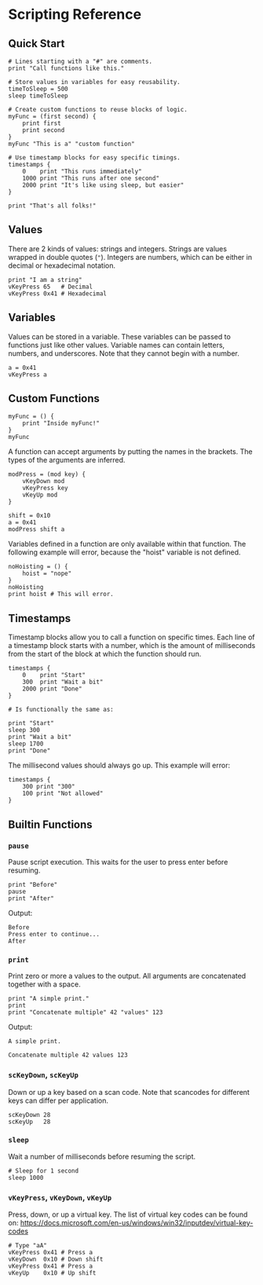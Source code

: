# Scripting Reference

## Quick Start

```
# Lines starting with a "#" are comments.
print "Call functions like this."

# Store values in variables for easy reusability.
timeToSleep = 500
sleep timeToSleep

# Create custom functions to reuse blocks of logic.
myFunc = (first second) {
    print first
    print second
}
myFunc "This is a" "custom function"

# Use timestamp blocks for easy specific timings.
timestamps {
    0    print "This runs immediately"
    1000 print "This runs after one second"
    2000 print "It's like using sleep, but easier"
}

print "That's all folks!"
```

## Values

There are 2 kinds of values: strings and integers. Strings are values wrapped in double quotes (`"`). Integers are numbers, which can be either in decimal or hexadecimal notation.

```
print "I am a string"
vKeyPress 65   # Decimal
vKeyPress 0x41 # Hexadecimal
```

## Variables

Values can be stored in a variable. These variables can be passed to functions just like other values. Variable names can contain letters, numbers, and underscores. Note that they cannot begin with a number.

```
a = 0x41
vKeyPress a
```

## Custom Functions

```
myFunc = () {
    print "Inside myFunc!"
}
myFunc
```

A function can accept arguments by putting the names in the brackets. The types of the arguments are inferred.

```
modPress = (mod key) {
    vKeyDown mod
    vKeyPress key
    vKeyUp mod
}

shift = 0x10
a = 0x41
modPress shift a
```

Variables defined in a function are only available within that function. The following example will error, because the "hoist" variable is not defined.

```
noHoisting = () {
    hoist = "nope"
}
noHoisting
print hoist # This will error.
```

## Timestamps

Timestamp blocks allow you to call a function on specific times. Each line of a timestamp block starts with a number, which is the amount of milliseconds from the start of the block at which the function should run.

```
timestamps {
    0    print "Start"
    300  print "Wait a bit"
    2000 print "Done"
}

# Is functionally the same as:

print "Start"
sleep 300
print "Wait a bit"
sleep 1700
print "Done"
```

The millisecond values should always go up. This example will error:

```
timestamps {
    300 print "300"
    100 print "Not allowed"
}
```

## Builtin Functions

### `pause`

Pause script execution. This waits for the user to press enter before resuming.

```
print "Before"
pause
print "After"
```

Output:

```
Before
Press enter to continue...
After
```

### `print`

Print zero or more a values to the output. All arguments are concatenated together with a space.

```
print "A simple print."
print
print "Concatenate multiple" 42 "values" 123
```

Output:

```
A simple print.

Concatenate multiple 42 values 123
```

### `scKeyDown`, `scKeyUp`

Down or up a key based on a scan code. Note that scancodes for different keys can differ per application.

```
scKeyDown 28
scKeyUp   28
```

### `sleep`

Wait a number of milliseconds before resuming the script.

```
# Sleep for 1 second
sleep 1000
```

### `vKeyPress`, `vKeyDown`, `vKeyUp`

Press, down, or up a virtual key. The list of virtual key codes can be found on: https://docs.microsoft.com/en-us/windows/win32/inputdev/virtual-key-codes

```
# Type "aA"
vKeyPress 0x41 # Press a 
vKeyDown  0x10 # Down shift
vKeyPress 0x41 # Press a
vKeyUp    0x10 # Up shift
```
